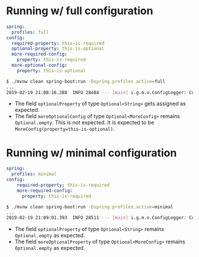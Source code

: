 # Running w/ full configuration
```yaml
spring:
  profiles: full
config:
  required-property: this-is-required
  optional-property: this-is-optional
  more-required-config:
    property: this-is-required
  more-optional-config:
    property: this-is-optional
``` 
```bash
$ ./mvnw clean spring-boot:run -Dspring.profiles.active=full
...
2019-02-19 21:08:16.288  INFO 28484 --- [main] i.g.m.o.ConfigLogger: Config(requiredProperty=this-is-required, optionalProperty=Optional[this-is-optional], moreRequiredConfig=MoreConfig(property=this-is-required), moreOptionalConfig=Optional.empty)
```
* The field `optionalProperty` of type `Optional<String>` gets assigned as expected.
* The field `moreOptionalConfig` of type `Optional<MoreConfig>` remains `Optional.empty`. This is not expected. It is expected to be `MoreConfig(property=this-is-optional)`.

# Running w/ minimal configuration 
```yaml
spring:
  profiles: minimal
config:
    required-property: this-is-required
    more-required-config:
      property: this-is-required
```
```bash
$ ./mvnw clean spring-boot:run -Dspring.profiles.active=minimal
...
2019-02-19 21:09:01.393  INFO 28511 --- [main] i.g.m.o.ConfigLogger: Config(requiredProperty=this-is-required, optionalProperty=Optional.empty, moreRequiredConfig=MoreConfig(property=this-is-required), moreOptionalConfig=Optional.empty)
```
* The field `optionalProperty` of type `Optional<String>` remains `Optional.empty` as expected.
* The field `moreOptionalProperty` of type `Optional<MoreConfig>` remains `Optional.empty` as expected.
